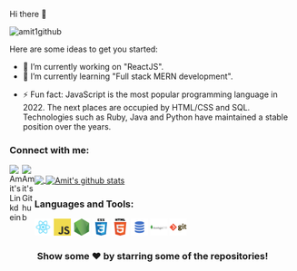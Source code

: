  Hi there 👋

<p align="left"> <img src="https://komarev.com/ghpvc/?username=amit1github&label=Profile%20views&color=0e75b6&style=flat" alt="amit1github" /> </p>

Here are some ideas to get you started:

- 🔭 I’m currently working on "ReactJS".
- 🌱 I’m currently learning "Full stack MERN development".
<!-- - 👯 I’m looking to collaborate on ...
- 🤔 I’m looking for help with ...
- 💬 Ask me about ... -->
<!-- - 📫 How to reach me: Connect with me at linkedin.  -->
- ⚡ Fun fact: JavaScript is the most popular programming language in 2022. The next places are occupied by HTML/CSS and SQL. Technologies such as Ruby, Java and Python have maintained a stable position over the years.

<h3 align="left">Connect with me:</h3>
<p align="left">
<a href="https://www.linkedin.com/in/amit-kr-yadav/">
  <img align="left" alt="Amit's Linkdein" width="22px" src="https://img.icons8.com/external-justicon-flat-justicon/344/external-linkedin-social-media-justicon-flat-justicon.png" />
</a>
  
<a href="https://github.com/amit1github">
  <img align="left" alt="Amit's Github" width="22px" src="https://img.icons8.com/nolan/344/github.png" />
</a>
</p>


</br>
<a href="https://github.com/amit1github">
  <img align="center" src="https://github-readme-stats.vercel.app/api/top-langs/?username=amit1github&theme=light&hide_langs_below=5" />
</a>
<a href="https://github.com/amit1github">
  <img align="center" src="https://github-readme-stats.vercel.app/api?username=amit1github&show_icons=true&locale=en&count_private=true" alt="Amit's github stats" />
</a>

<br/>
<h3 align="left">Languages and Tools:</h3>
<p align="left">
<code><img height="30" src="https://raw.githubusercontent.com/github/explore/80688e429a7d4ef2fca1e82350fe8e3517d3494d/topics/react/react.png"></code>
<code><img height="30" src="https://raw.githubusercontent.com/github/explore/80688e429a7d4ef2fca1e82350fe8e3517d3494d/topics/javascript/javascript.png"></code>
<code><img height="30" src="https://raw.githubusercontent.com/github/explore/80688e429a7d4ef2fca1e82350fe8e3517d3494d/topics/nodejs/nodejs.png"></code>  
<code><img height="30" src="https://raw.githubusercontent.com/github/explore/80688e429a7d4ef2fca1e82350fe8e3517d3494d/topics/css/css.png"></code>
<code><img height="30" src="https://raw.githubusercontent.com/github/explore/80688e429a7d4ef2fca1e82350fe8e3517d3494d/topics/html/html.png"></code>
<code><img height="30" src="https://raw.githubusercontent.com/github/explore/80688e429a7d4ef2fca1e82350fe8e3517d3494d/topics/sql/sql.png"></code>
<!-- <code><img height="30" src="https://raw.githubusercontent.com/github/explore/80688e429a7d4ef2fca1e82350fe8e3517d3494d/topics/graphql/graphql.png"></code> -->
<code><img height="30" src="https://raw.githubusercontent.com/github/explore/80688e429a7d4ef2fca1e82350fe8e3517d3494d/topics/mongodb/mongodb.png"></code>
<code><img height="30" src="https://raw.githubusercontent.com/github/explore/80688e429a7d4ef2fca1e82350fe8e3517d3494d/topics/git/git.png"></code>
</p>

<div align="center">

### Show some ❤️ by starring some of the repositories!

</div>
